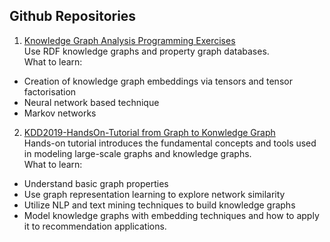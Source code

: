 ## Github Repositories

1. [Knowledge Graph Analysis Programming Exercises](https://github.com/SmartDataAnalytics/Knowledge-Graph-Analysis-Programming-Exercises)  
Use RDF knowledge graphs and property graph databases.  
What to learn:
- Creation of knowledge graph embeddings via tensors and tensor factorisation
- Neural network based technique
- Markov networks

2. [KDD2019-HandsOn-Tutorial from Graph to Konwledge Graph](https://github.com/graph-knowledgegraph/KDD2019-HandsOn-Tutorial)  
Hands-on tutorial introduces the fundamental concepts and tools used in modeling large-scale graphs and knowledge graphs.  
What to learn:
- Understand basic graph properties
- Use graph representation learning to explore network similarity
- Utilize NLP and text mining techniques to build knowledge graphs
- Model knowledge graphs with embedding techniques and how to apply it to recommendation applications. 
